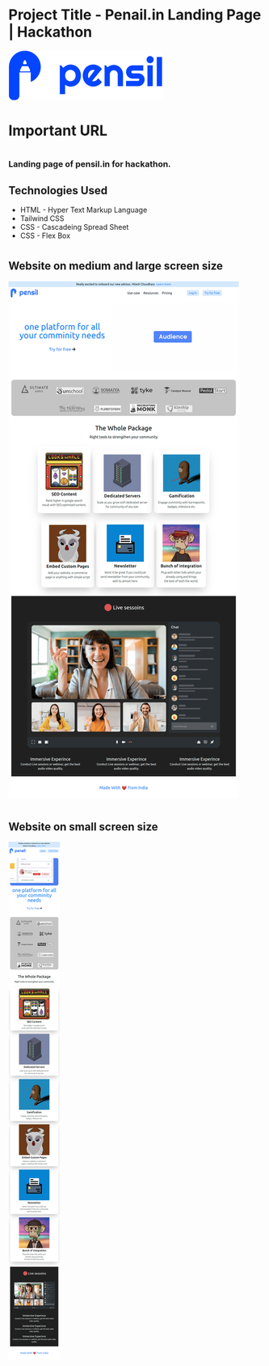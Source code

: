 # Project Title - Penail.in Landing Page | Hackathon

![logo](./images/logo.svg)

# Important URL 
# 
### Landing page of pensil.in for hackathon. 

## Technologies Used
- HTML - Hyper Text Markup Language
- Tailwind CSS
- CSS - Cascadeing Spread Sheet
- CSS - Flex Box

# 

## Website on medium and large screen size
![image](./medium_large_screen.png)

#

## Website on small screen size
![image](./small_screen.png)
